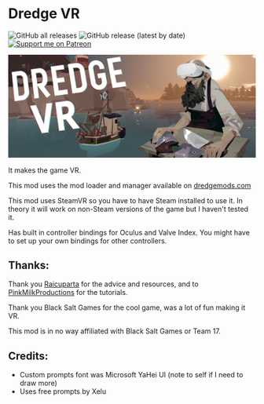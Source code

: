 # Dredge VR

![GitHub all releases](https://img.shields.io/github/downloads/xen-42/DredgeVR/total?style=for-the-badge)
![GitHub release (latest by date)](https://img.shields.io/github/downloads/xen-42/DredgeVR/latest/total?style=for-the-badge)
[![Support me on Patreon](https://img.shields.io/endpoint.svg?url=https%3A%2F%2Fshieldsio-patreon.vercel.app%2Fapi%3Fusername%3Dxen42%26type%3Dpatrons&style=for-the-badge)](https://patreon.com/xen42)

![Dredge VR Banner](RepoAssets/banner.png)

It makes the game VR.

This mod uses the mod loader and manager available on [dredgemods.com](https://dredgemods.com/)

This mod uses SteamVR so you have to have Steam installed to use it. In theory it will work on non-Steam versions of the game but I haven't tested it.

Has built in controller bindings for Oculus and Valve Index. You might have to set up your own bindings for other controllers.

## Thanks:
Thank you [Raicuparta](https://github.com/Raicuparta) for the advice and resources, and to [PinkMilkProductions](https://youtu.be/qT-V59Yw6UY?si=WKBkwutwuEEbHlDN) for the tutorials.

Thank you Black Salt Games for the cool game, was a lot of fun making it VR.

This mod is in no way affiliated with Black Salt Games or Team 17.

## Credits:
- Custom prompts font was Microsoft YaHei UI (note to self if I need to draw more)
- Uses free prompts by Xelu
